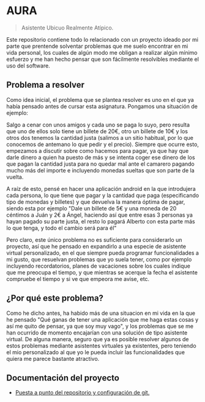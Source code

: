# AURA
> Asistente Ubicuo Realmente Atípico.

Este repositorio contiene todo lo relacionado con un proyecto ideado por mi parte que prentende solventar problemas que me suelo encontrar en mi vida personal, los cuales de algún modo me obligan a realizar algún mínimo esfuerzo y me han hecho pensar que son fácilmente resolvibles mediante el uso del software.

## Problema a resolver

Como idea inicial, el problema que se plantea resolver es uno en el que ya había pensado antes de cursar esta asignatura. Pongamos una situación de ejemplo:

Salgo a cenar con unos amigos y cada uno se paga lo suyo, pero resulta que uno de ellos solo tiene un billete de 20€, otro un billete de 10€ y los otros dos tenemos la cantidad justa (salimos a un sitio habitual, por lo que conocemos de antemano lo que pedir y el precio). Siempre que ocurre esto, empezamos a discutir sobre como hacemos para pagar, ya que hay que darle dinero a quien ha puesto de más y se intenta coger ese dinero de los que pagan la cantidad justa para no quedar mal ante el camarero pagando mucho más del importe e incluyendo monedas sueltas que son parte de la vuelta.

A raíz de esto, pensé en hacer una aplicación android en la que introdujera cada persona, lo que tiene que pagar y la cantidad que paga (especificando tipo de monedas y billetes) y que devuelva la manera óptima de pagar, siendo esta por ejemplo "Dale un billete de 5€ y una moneda de 20 céntimos a Juán y 2€ a Ángel, haciendo así que entre esas 3 personas ya hayan pagado su parte justa, el resto lo pagará Alberto con esta parte más lo que tenga, y todo el cambio será para él"

Pero claro, este único problema no es suficiente para considerarlo un proyecto, así que he pensado en expandirlo a una especie de asistente virtual personalizado, en el que siempre pueda programar funcionalidades a mi gusto, que resuelvan problemas que yo suela tener, como por ejemplo incluyendo recordatorios, planes de vacaciones sobre los cuales indique que me preocupa el tiempo, y que mientras se acerque la fecha el asistente compruebe el tiempo y si ve que empeora me avise, etc.

## ¿Por qué este problema?

Como he dicho antes, ha habido más de una situacion en mi vida en la que he pensado "Qué ganas de tener una aplicación que me haga estas cosas y así me quito de pensar, ya que soy muy vago", y los problemas que se me han ocurrido de momento encajarían con una solución de tipo asistente virtual. De alguna manera, seguro que ya es posible resolver algunos de estos problemas mediante asistentes virtuales ya existentes, pero teniendo el mio personalizado al que yo le pueda incluir las funcionalidades que quiera me parece bastante atractivo.

## Documentación del proyecto

+ [Puesta a punto del repositorio y configuración de git.](https://github.com/Anglepi/ProyectoCC/blob/main/docs/configuracion_git.md)